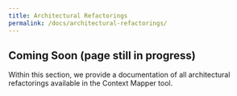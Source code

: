 ```yaml
---
title: Architectural Refactorings
permalink: /docs/architectural-refactorings/
---
```


## Coming Soon (page still in progress)

Within this section, we provide a documentation of all architectural refactorings available in the Context Mapper tool.

